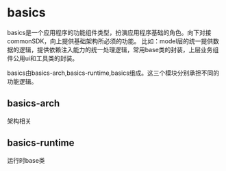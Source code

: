 # basics
basics是一个应用程序的功能组件类型，扮演应用程序基础的角色。向下对接commonSDK，向上提供基础架构所必须的功能。
比如：model层的统一提供数据的逻辑，提供依赖注入能力的统一处理逻辑，常用base类的封装，上层业务组件公用ui和工具类的封装。

basics由basics-arch,basics-runtime,basics组成。这三个模块分别承担不同的功能逻辑。

## basics-arch
架构相关

## basics-runtime
运行时base类